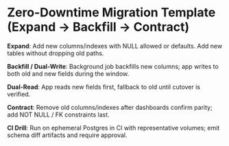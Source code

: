 # Zero-Downtime Migration Template (Expand → Backfill → Contract)

**Expand**: Add new columns/indexes with NULL allowed or defaults. Add new tables without dropping old paths.

**Backfill / Dual-Write**: Background job backfills new columns; app writes to both old and new fields during the window.

**Dual-Read**: App reads new fields first, fallback to old until cutover is verified.

**Contract**: Remove old columns/indexes after dashboards confirm parity; add NOT NULL / FK constraints last.

**CI Drill**: Run on ephemeral Postgres in CI with representative volumes; emit schema diff artifacts and require approval.
